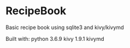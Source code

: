 # RecipeBook
Basic recipe book using sqlite3 and kivy/kivymd

Built with: 
  python 3.6.9
  kivy 1.9.1
  kivymd
